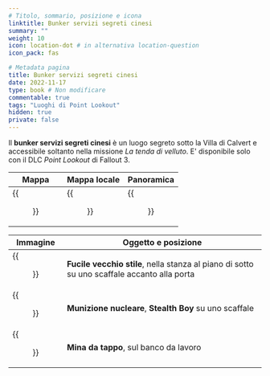 ```yaml
---
# Titolo, sommario, posizione e icona
linktitle: Bunker servizi segreti cinesi
summary: ""
weight: 10
icon: location-dot # in alternativa location-question
icon_pack: fas

# Metadata pagina
title: Bunker servizi segreti cinesi
date: 2022-11-17
type: book # Non modificare
commentable: true
tags: "Luoghi di Point Lookout"
hidden: true
private: false 
---
```


<div class="fo3">

Il **bunker servizi segreti cinesi** è un luogo segreto sotto la Villa di Calvert e accessibile soltanto nella missione *La tenda di velluto*. E' disponibile solo con il DLC *Point Lookout* di Fallout 3.

| Mappa                         | Mappa locale                                    | Panoramica                            |
| ----------------------------- | ----------------------------------------------- | ------------------------------------- |
| {{<figure src="fo3/Calvert_Mansion_loc.webp">}}| {{<figure src="fo3/Chinese_Intelligence_bunker_local_map.webp">}}| {{<figure src="fo3/Chinese_Intelligence_Bunker.webp">}}|

| Immagine                                        | Oggetto e posizione                                                                         |
| ----------------------------------------------- | ------------------------------------------------------------------------------------------- |
| {{<figure src="fo3/CIB_backwater_rifle.webp">}}                  | **Fucile vecchio stile**, nella stanza al piano di sotto su uno scaffale accanto alla porta |
| {{<figure src="fo3/Chinese_intelligence_bunker_mini_nuke.webp">}}| **Munizione nucleare**, **Stealth Boy** su uno scaffale                                     |
| {{<figure src="fo3/Chinese_intelligence_bunker_bc_mine.webp">}}  | **Mina da tappo**, sul banco da lavoro                                                      |

</div>

